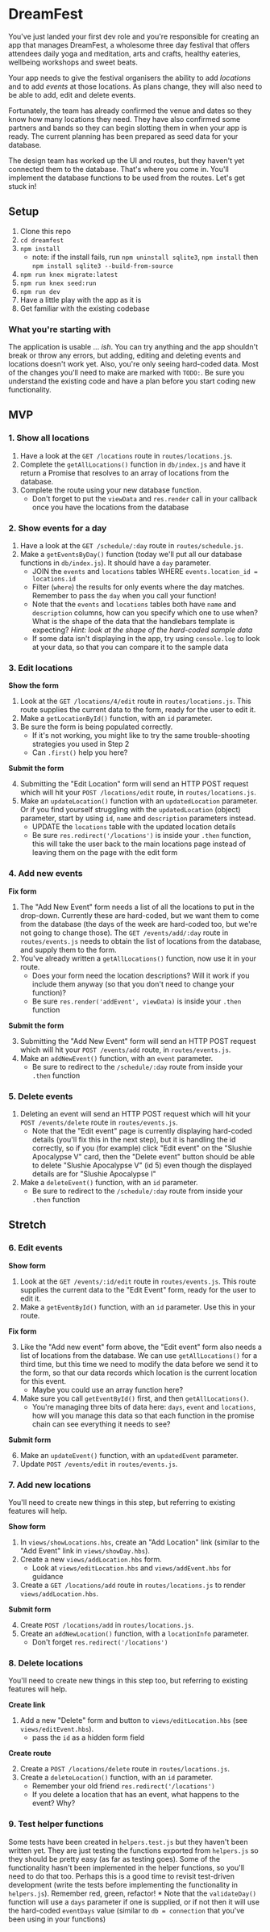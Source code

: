 # DreamFest

You've just landed your first dev role and you're responsible for creating an app that manages DreamFest, a wholesome three day festival that offers attendees daily yoga and meditation, arts and crafts, healthy eateries, wellbeing workshops and sweet beats.

Your app needs to give the festival organisers the ability to add _locations_ and to add _events_ at those locations. As plans change, they will also need to be able to add, edit and delete events.

Fortunately, the team has already confirmed the venue and dates so they know how many locations they need. They have also confirmed some partners and bands so they can begin slotting them in when your app is ready. The current planning has been prepared as seed data for your database.

The design team has worked up the UI and routes, but they haven't yet connected them to the database. That's where you come in. You'll implement the database functions to be used from the routes. Let's get stuck in!

## Setup

1. Clone this repo
1. `cd dreamfest`
1. `npm install`
    * note: if the install fails, run `npm uninstall sqlite3`, `npm install` then `npm install sqlite3 --build-from-source`
1. `npm run knex migrate:latest`
1. `npm run knex seed:run`
1. `npm run dev`
1. Have a little play with the app as it is
1. Get familiar with the existing codebase

### What you're starting with

The application is usable ... _ish_. You can try anything and the app shouldn't break or throw any errors, but adding, editing and deleting events and locations doesn't work yet. Also, you're only seeing hard-coded data. Most of the changes you'll need to make are marked with `TODO:`. Be sure you understand the existing code and have a plan before you start coding new functionality.

## MVP

### 1. Show all locations

1. Have a look at the `GET /locations` route in `routes/locations.js`.
1. Complete the `getAllLocations()` function in `db/index.js` and have it return a Promise that resolves to an array of locations from the database.
1. Complete the route using your new database function.
    * Don't forget to put the `viewData` and `res.render` call in your callback once you have the locations from the database

### 2. Show events for a day

1. Have a look at the `GET /schedule/:day` route in `routes/schedule.js`.
1. Make a `getEventsByDay()` function (today we'll put all our database functions in `db/index.js`). It should have a `day` parameter.
    * JOIN the `events` and `locations` tables WHERE `events.location_id = locations.id`
    * Filter (`where`) the results for only events where the day matches. Remember to pass the `day` when you call your function!
    * Note that the `events` and `locations` tables both have `name` and `description` columns, how can you specify which one to use when? What is the shape of the data that the handlebars template is expecting? _Hint: look at the shape of the hard-coded sample data_
    * If some data isn't displaying in the app, try using `console.log` to look at your data, so that you can compare it to the sample data

### 3. Edit locations

**Show the form**

1. Look at the `GET /locations/4/edit` route in `routes/locations.js`. This route supplies the current data to the form, ready for the user to edit it.
2. Make a `getLocationById()` function, with an `id` parameter.
3. Be sure the form is being populated correctly. 
    * If it's not working, you might like to try the same trouble-shooting strategies you used in Step 2
    * Can `.first()` help you here? 

**Submit the form**

4. Submitting the "Edit Location" form will send an HTTP POST request which will hit your `POST /locations/edit` route, in `routes/locations.js`.
5. Make an `updateLocation()` function with an `updatedLocation` parameter. Or if you find yourself struggling with the `updatedLocation` (object) parameter, start by using `id`, `name` and `description` parameters instead. 
    * UPDATE the `locations` table with the updated location details
    * Be sure `res.redirect('/locations')` is inside your `.then` function, this will take the user back to the main locations page instead of leaving them on the page with the edit form 

### 4. Add new events

**Fix form**

1. The "Add New Event" form needs a list of all the locations to put in the drop-down. Currently these are hard-coded, but we want them to come from the database (the days of the week are hard-coded too, but we're not going to change those). The `GET /events/add/:day` route in `routes/events.js` needs to obtain the list of locations from the database, and supply them to the form. 
2. You've already written a `getAllLocations()` function, now use it in your route. 
    * Does your form need the location descriptions? Will it work if you include them anyway (so that you don't need to change your function)? 
    * Be sure `res.render('addEvent', viewData)` is inside your `.then` function

**Submit the form**

3. Submitting the "Add New Event" form will send an HTTP POST request which will hit your `POST /events/add` route, in `routes/events.js`.
4. Make an `addNewEvent()` function, with an `event` parameter.
    * Be sure to redirect to the `/schedule/:day` route from inside your `.then` function

### 5. Delete events

1. Deleting an event will send an HTTP POST request which will hit your `POST /events/delete` route in `routes/events.js`.
    * Note that the "Edit event" page is currently displaying hard-coded details (you'll fix this in the next step), but it is handling the id correctly, so if you (for example) click "Edit event" on the "Slushie Apocalypse V" card, then the "Delete event" button should be able to delete "Slushie Apocalypse V" (id 5) even though the displayed details are for "Slushie Apocalypse I"
2. Make a `deleteEvent()` function, with an `id` parameter.
    * Be sure to redirect to the `/schedule/:day` route from inside your `.then` function

## Stretch

### 6. Edit events

**Show form**

1. Look at the `GET /events/:id/edit` route in `routes/events.js`. This route supplies the current data to the "Edit Event" form, ready for the user to edit it.
2. Make a `getEventById()` function, with an `id` parameter. Use this in your route. 

**Fix form**

3. Like the "Add new event" form above, the "Edit event" form also needs a list of locations from the database. We can use `getAllLocations()` for a third time, but this time we need to modify the data before we send it to the form, so that our data records which location is the current location for this event.
    * Maybe you could use an array function here? 
4. Make sure you call `getEventById()` first, and then `getAllLocations()`. 
    * You're managing three bits of data here: `days`, `event` and `locations`, how will you manage this data so that each function in the promise chain can see everything it needs to see?

**Submit form**

6. Make an `updateEvent()` function, with an `updatedEvent` parameter.
7. Update `POST /events/edit` in `routes/events.js`.

### 7. Add new locations

You'll need to create new things in this step, but referring to existing features will help.

**Show form**

1. In `views/showLocations.hbs`, create an "Add Location" link (similar to the "Add Event" link in `views/showDay.hbs`).
2. Create a new `views/addLocation.hbs` form. 
    * Look at `views/editLocation.hbs` and `views/addEvent.hbs` for guidance
3. Create a `GET /locations/add` route in `routes/locations.js` to render `views/addLocation.hbs`.

**Submit form**

4. Create `POST /locations/add` in `routes/locations.js`.
5. Create an `addNewLocation()` function, with a `locationInfo` parameter.
    * Don't forget `res.redirect('/locations')`

### 8. Delete locations

You'll need to create new things in this step too, but referring to existing features will help.

**Create link**

1. Add a new "Delete" form and button to `views/editLocation.hbs` (see `views/editEvent.hbs`).
    * pass the `id` as a hidden form field

**Create route**

2. Create a `POST /locations/delete` route in `routes/locations.js`.
3. Create a `deleteLocation()` function, with an `id` parameter.
    * Remember your old friend `res.redirect('/locations')`
    * If you delete a location that has an event, what happens to the event? Why? 

### 9. Test helper functions

Some tests have been created in `helpers.test.js` but they haven't been written yet. They are just testing the functions exported from `helpers.js` so they should be pretty easy (as far as testing goes). Some of the functionality hasn't been implemented in the helper functions, so you'll need to do that too. Perhaps this is a good time to revisit test-driven development (write the tests before implementing the functionality in `helpers.js`). Remember red, green, refactor!
    * Note that the `validateDay()` function will use a `days` parameter if one is supplied, or if not then it will use the hard-coded `eventDays` value (similar to `db = connection` that you've been using in your functions) 
